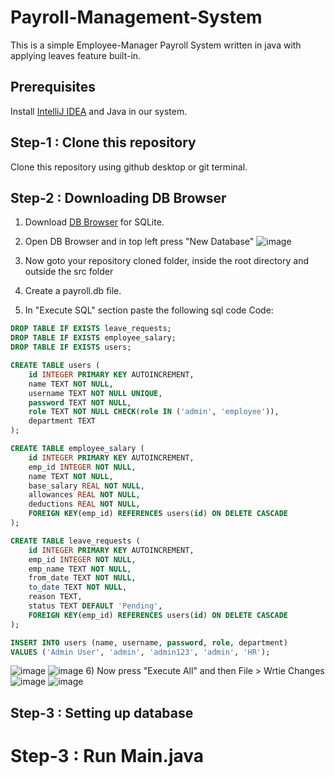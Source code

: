 # Payroll-Management-System
This is a simple Employee-Manager Payroll System written in java with applying leaves feature built-in.

## Prerequisites

Install [IntelliJ IDEA](https://www.jetbrains.com/idea/) and Java in our system.

## Step-1 : Clone this repository
Clone this repository using github desktop or git terminal.

## Step-2 : Downloading DB Browser
1) Download [DB Browser](https://sqlitebrowser.org/dl/) for SQLite.
2) Open DB Browser and in top left press "New Database"
![image](https://github.com/user-attachments/assets/e03a5ef5-580d-428f-ad0c-cf532539d8be)

3) Now goto your repository cloned folder, inside the root directory and outside the src folder
4) Create a payroll.db file.
5) In "Execute SQL" section paste the following sql code
Code:
```sql
DROP TABLE IF EXISTS leave_requests;
DROP TABLE IF EXISTS employee_salary;
DROP TABLE IF EXISTS users;

CREATE TABLE users (
    id INTEGER PRIMARY KEY AUTOINCREMENT,
    name TEXT NOT NULL,
    username TEXT NOT NULL UNIQUE,
    password TEXT NOT NULL,
    role TEXT NOT NULL CHECK(role IN ('admin', 'employee')),
    department TEXT
);

CREATE TABLE employee_salary (
    id INTEGER PRIMARY KEY AUTOINCREMENT,
    emp_id INTEGER NOT NULL,
    name TEXT NOT NULL,
    base_salary REAL NOT NULL,
    allowances REAL NOT NULL,
    deductions REAL NOT NULL,
    FOREIGN KEY(emp_id) REFERENCES users(id) ON DELETE CASCADE
);

CREATE TABLE leave_requests (
    id INTEGER PRIMARY KEY AUTOINCREMENT,
    emp_id INTEGER NOT NULL,
    emp_name TEXT NOT NULL,
    from_date TEXT NOT NULL,
    to_date TEXT NOT NULL,
    reason TEXT,
    status TEXT DEFAULT 'Pending',
    FOREIGN KEY(emp_id) REFERENCES users(id) ON DELETE CASCADE
);

INSERT INTO users (name, username, password, role, department)
VALUES ('Admin User', 'admin', 'admin123', 'admin', 'HR');

```

![image](https://github.com/user-attachments/assets/823db37d-30e9-4e77-a325-3624d9d49cea)
![image](https://github.com/user-attachments/assets/58ed22e8-ebf6-4d01-a22a-3ef0fdb34038)
6) Now press "Execute All" and then File > Wrtie Changes
![image](https://github.com/user-attachments/assets/ce8254c6-70de-4ef3-8d22-516c9f5a0c72)
![image](https://github.com/user-attachments/assets/e1344867-84df-49b0-b557-5e56af5f7bf9)



## Step-3 : Setting up database




# Step-3 : Run Main.java
